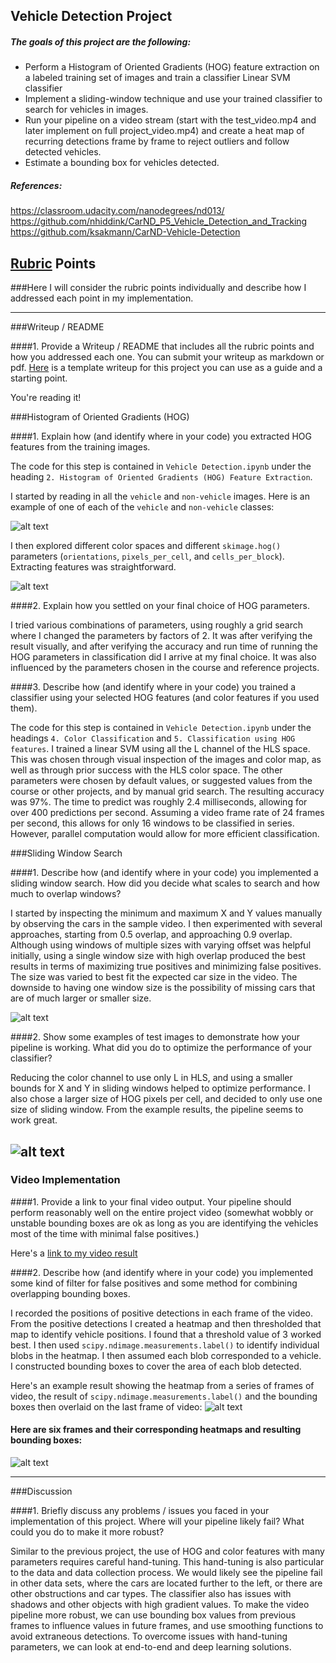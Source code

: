 ## Vehicle Detection Project

##### The goals of this project are the following:

* Perform a Histogram of Oriented Gradients (HOG) feature extraction on a labeled training set of images and train a classifier Linear SVM classifier
* Implement a sliding-window technique and use your trained classifier to search for vehicles in images.
* Run your pipeline on a video stream (start with the test_video.mp4 and later implement on full project_video.mp4) and create a heat map of recurring detections frame by frame to reject outliers and follow detected vehicles.
* Estimate a bounding box for vehicles detected.

[//]: # (Image References)
[image1]: ./examples/car_not_car.png
[image2]: ./images/hog_features.png
[image3]: ./images/sliding_window.png
[image4]: ./images/heat_map.png
[image5]: ./images/all_heat_maps.png
[image6]: ./examples/labels_map.png
[image7]: ./examples/output_bboxes.png
[video1]: ./result.mp4


##### References:

https://classroom.udacity.com/nanodegrees/nd013/
https://github.com/nhiddink/CarND_P5_Vehicle_Detection_and_Tracking
https://github.com/ksakmann/CarND-Vehicle-Detection

## [Rubric](https://review.udacity.com/#!/rubrics/513/view) Points
###Here I will consider the rubric points individually and describe how I addressed each point in my implementation.  

---
###Writeup / README

####1. Provide a Writeup / README that includes all the rubric points and how you addressed each one.  You can submit your writeup as markdown or pdf.  [Here](https://github.com/udacity/CarND-Vehicle-Detection/blob/master/writeup_template.md) is a template writeup for this project you can use as a guide and a starting point.  

You're reading it!

###Histogram of Oriented Gradients (HOG)

####1. Explain how (and identify where in your code) you extracted HOG features from the training images.

The code for this step is contained in `Vehicle Detection.ipynb` under the heading `2. Histogram of Oriented Gradients (HOG) Feature Extraction`. 

I started by reading in all the `vehicle` and `non-vehicle` images.  Here is an example of one of each of the `vehicle` and `non-vehicle` classes:

![alt text][image1]

I then explored different color spaces and different `skimage.hog()` parameters (`orientations`, `pixels_per_cell`, and `cells_per_block`). Extracting features was straightforward.

![alt text][image2]

####2. Explain how you settled on your final choice of HOG parameters.

I tried various combinations of parameters, using roughly a grid search where I changed the parameters by factors of 2. It was after verifying the result visually, and after verifying the accuracy and run time of running the HOG parameters in classification did I arrive at my final choice. It was also influenced by the parameters chosen in the course and reference projects.

####3. Describe how (and identify where in your code) you trained a classifier using your selected HOG features (and color features if you used them).

The code for this step is contained in `Vehicle Detection.ipynb` under the headings `4. Color Classification` and `5. Classification using HOG features`. 
I trained a linear SVM using all the L channel of the HLS space. This was chosen through visual inspection of the images and color map, as well as through prior success with the HLS color space. The other parameters were chosen by default values, or suggested values from the course or other projects, and by manual grid search. The resulting accuracy was 97%. The time to predict was roughly 2.4 milliseconds, allowing for over 400 predictions per second. Assuming a video frame rate of 24 frames per second, this allows for only 16 windows to be classified in series. However, parallel computation would allow for more efficient classification.

###Sliding Window Search

####1. Describe how (and identify where in your code) you implemented a sliding window search.  How did you decide what scales to search and how much to overlap windows?

I started by inspecting the minimum and maximum X and Y values manually by observing the cars in the sample video. I then experimented with several approaches, starting from 0.5 overlap, and approaching 0.9 overlap. Although using windows of multiple sizes with varying offset was helpful initially, using a single window size with high overlap produced the best results in terms of maximizing true positives and minimizing false positives. The size was varied to best fit the expected car size in the video. The downside to having one window size is the possibility of missing cars that are of much larger or smaller size.

![alt text][image3]

####2. Show some examples of test images to demonstrate how your pipeline is working.  What did you do to optimize the performance of your classifier?

Reducing the color channel to use only L in HLS, and using a smaller bounds for X and Y in sliding windows helped to optimize performance. I also chose a larger size of HOG pixels per cell, and decided to only use one size of sliding window. From the example results, the pipeline seems to work great.

![alt text][image4]
---

### Video Implementation

####1. Provide a link to your final video output.  Your pipeline should perform reasonably well on the entire project video (somewhat wobbly or unstable bounding boxes are ok as long as you are identifying the vehicles most of the time with minimal false positives.)

Here's a [link to my video result](./result.mp4)


####2. Describe how (and identify where in your code) you implemented some kind of filter for false positives and some method for combining overlapping bounding boxes.

I recorded the positions of positive detections in each frame of the video.  From the positive detections I created a heatmap and then thresholded that map to identify vehicle positions.  I found that a threshold value of 3 worked best. I then used `scipy.ndimage.measurements.label()` to identify individual blobs in the heatmap.  I then assumed each blob corresponded to a vehicle.  I constructed bounding boxes to cover the area of each blob detected.  

Here's an example result showing the heatmap from a series of frames of video, the result of `scipy.ndimage.measurements.label()` and the bounding boxes then overlaid on the last frame of video:
![alt text][image4]

#### Here are six frames and their corresponding heatmaps and resulting bounding boxes:

![alt text][image5]




---

###Discussion

####1. Briefly discuss any problems / issues you faced in your implementation of this project.  Where will your pipeline likely fail?  What could you do to make it more robust?

Similar to the previous project, the use of HOG and color features with many parameters requires careful hand-tuning. This hand-tuning is also particular to the data and data collection process. We would likely see the pipeline fail in other data sets, where the cars are located further to the left, or there are other obstructions and car types. The classifier also has issues with shadows and other objects with high gradient values. To make the video pipeline more robust, we can use bounding box values from previous frames to influence values in future frames, and use smoothing functions to avoid extraneous detections. To overcome issues with hand-tuning parameters, we can look at end-to-end and deep learning solutions.

